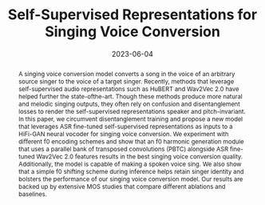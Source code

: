 ---
title: "Self-Supervised Representations for Singing Voice Conversion"
date: 2023-06-04
publishDate: 2023-06-04
authors: ["**Tejas Jayashankar**", "Jilong Wu", "Leda Sari", "David Kant", "Vimal Manohar", "Qing He"]
publication_types: ["1"]
abstract: "A singing voice conversion model converts a song in the voice of
an arbitrary source singer to the voice of a target singer. Recently,
methods that leverage self-supervised audio representations such
as HuBERT and Wav2Vec 2.0 have helped further the state-ofthe-art. Though these methods produce more natural and melodic
singing outputs, they often rely on confusion and disentanglement losses to render the self-supervised representations speaker
and pitch-invariant. In this paper, we circumvent disentanglement
training and propose a new model that leverages ASR fine-tuned
self-supervised representations as inputs to a HiFi-GAN neural
vocoder for singing voice conversion. We experiment with different f0 encoding schemes and show that an f0 harmonic generation
module that uses a parallel bank of transposed convolutions (PBTC)
alongside ASR fine-tuned Wav2Vec 2.0 features results in the best
singing voice conversion quality. Additionally, the model is capable
of making a spoken voice sing. We also show that a simple f0
shifting scheme during inference helps retain singer identity and
bolsters the performance of our singing voice conversion model.
Our results are backed up by extensive MOS studies that compare
different ablations and baselines."
featured: true
publication: "2023 IEEE International Conference on Acoustics, Speech and Signal Processing (ICASSP)"
links:
  - icon_pack: fas
    icon: scroll
    name: Paper
    url: 'https://ieeexplore.ieee.org/abstract/document/10097147'
  - icon_pack: fab
    icon: github
    name: Audio Samples
    url: 'https://github.com/tkj516/Self-Supervised-Singing-Voice-Conversion'
---